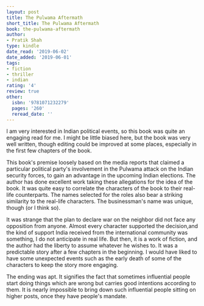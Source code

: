 ```yaml
---
layout: post
title: The Pulwama Aftermath
short_title: The Pulwama Aftermath
book: the-pulwama-aftermath
author:
- Pratik Shah
type: kindle
date_read: '2019-06-02'
date_added: '2019-06-01'
tags:
- fiction
- thriller
- indian
rating: '4'
review: true
other:
  isbn: '9781071232279'
  pages: '260'
  reread_date: ''
---
```


I am very interested in Indian political events, so this book was quite an engaging read for me. I might be little biased here, but the book was very well written, though editing could be improved at some places, especially in the first few chapters of the book.

This book's premise loosely based on the media reports that claimed a particular political party's involvement in the Pulwama attack on the Indian security forces, to gain an advantage in the upcoming Indian elections. The author has done excellent work taking these allegations for the idea of the book. It was quite easy to correlate the characters of the book to their real-life counterparts. The names selected for the roles also bear a striking similarity to the real-life characters. The businessman's name was unique, though (or I think so).

It was strange that the plan to declare war on the neighbor did not face any opposition from anyone. Almost every character supported the decision,and the kind of support India received from the international community was something, I do not anticipate in real life. But then, it is a work of fiction, and the author had the liberty to assume whatever he wishes to. It was a predictable story after a few chapters in the beginning. I would have liked to have some unexpected events such as the early death of some of the characters to keep the story more engaging.

The ending was apt. It signifies the fact that sometimes influential people start doing things which are wrong but carries good intentions according to them. It is nearly impossible to bring down such influential people sitting on higher posts, once they have people's mandate.